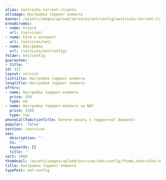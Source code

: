 ```yaml
---
alias: nastroika-torrent-clienta
altimage: Настройка торрент клиента
banner: /assets/images/upload/services/net/config/nastroika-torrent-clienta.jpg
breadcrumbs:
- name: Услуги
  url: /services/
- name: Сети и интернет
  url: /services/net/
- name: Настройка
  url: /services/net/config/
folder: net/config
guarantee:
- title: ''
id: 137
layout: service
listtitle: Настройка торрент клиента
longtitle: Настройка торрент клиента
offers:
- name: Настройка торрент-клиента
  price: 550
  type: eq
- name: Настройка торрент-клиента за NAT
  price: 1500
  type: low
phoneCallToActionTitle: Хотите качать с торрентов? Звоните!
popular: 'false'
section: /services
seo:
  description: ''
  h1: ''
  keywords: []
  title: ''
sort: 1000
thumbnail: /assets/images/upload/services/net/config/thumb_nastroika-torrent-clienta.jpg
title: Настройка торрент клиента
typePost: net-config
---
```

